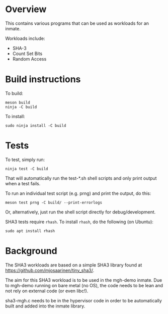 # Overview

This contains various programs that can be used as workloads for an inmate.

Workloads include:

* SHA-3
* Count Set Bits
* Random Access

# Build instructions

To build:

    meson build
    ninja -C build

To install:

    sudo ninja install -C build

# Tests

To test, simply run:

    ninja test -C build

That will automatically run the test-\*.sh shell scripts and only print output
when a test fails.

To run an individual test script (e.g. prng) and print the output, do this:

    meson test prng -C build/ --print-errorlogs

Or, alternatively, just run the shell script directly for debug/development.

SHA3 tests require `rhash`. To install `rhash`, do the following (on Ubuntu):

    sudo apt install rhash

# Background

The SHA3 workloads are based on a simple SHA3 library found at
https://github.com/mjosaarinen/tiny_sha3/.

The aim for this SHA3 workload is to be used in the mgh-demo inmate. Due
to mgh-demo running on bare metal (no OS), the code needs to be lean and not
rely on external code (or even libc!).

sha3-mgh.c needs to be in the hypervisor code in order to be automatically
built and added into the inmate library.
